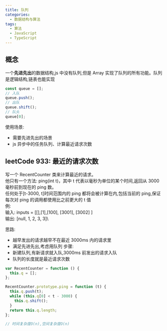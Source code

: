 ```yaml
---
title: 队列
categories: 
  - 数据结构与算法
tags: 
  - 算法
  - JavaScript
  - TypeScript
---
```


## 概念

一个**先进先出**的数据结构,js 中没有队列,但是 Array 实现了队列的所有功能。队列是逻辑结构,链表也能实现

```js
const queue = [];
// 入队
queue.push();
// 出队
queue.shift();
// 队头
queue[0];
```

使用场景:

- 需要先进先出的场景
- js 异步中的任务队列、计算最近请求次数

## leetCode 933: 最近的请求次数

写一个 RecentCounter 类来计算最近的请求。\
他只有一个方法: ping(int t)，其中 t 代表以毫秒为单位的某个时间,返回从 3000 毫秒前到现在的 ping 数。\
任何处于[t-3000, t]时间范围内的 ping 都将会被计算在内,包括当前的 ping,保证每次对 ping 的调用都使用比之前更大的 t 值\
例:\
输入: inputs = [[],[1],[100], [3001], [3002] ]\
输出: [null, 1, 2, 3, 3]\

思路:

- 越早发出的请求越早不在最近 3000ms 内的请求里
- 满足先进先出,考虑用队列
  步骤:
- 新建队列,有新请求就入队,3000ms 前发出的请求入队
- 队列的长度就是最近请求次数

```js
var RecentCounter = function () {
  this.q = [];
};

RecentCounter.prototype.ping = function (t) {
  this.q.push(t);
  while (this.q[0] < t - 3000) {
    this.q.shift();
  }
  return this.q.length;
};

// 时间复杂度O(n),空间复杂度O(n)
```
